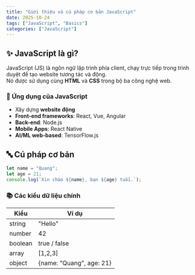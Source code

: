 ```yaml
---
title: "Giới thiệu và cú pháp cơ bản JavaScript"
date: 2025-10-24
tags: ["JavaScript", "Basics"]
categories: ["JavaScript"]
---
```


## ✨ JavaScript là gì?
JavaScript (JS) là ngôn ngữ lập trình phía client, chạy trực tiếp trong trình duyệt để tạo website tương tác và động.  
Nó được sử dụng cùng **HTML** và **CSS** trong bộ ba công nghệ web.

### 🚀 Ứng dụng của JavaScript
- Xây dựng **website động**
- **Front-end frameworks**: React, Vue, Angular
- **Back-end**: Node.js
- **Mobile Apps**: React Native
- **AI/ML web-based**: TensorFlow.js

## 🔤 Cú pháp cơ bản
```javascript
let name = "Quang";
let age = 21;
console.log(`Xin chào ${name}, bạn ${age} tuổi.`);
```

### 📚 Các kiểu dữ liệu chính
| Kiểu | Ví dụ |
|------|--------|
| string | "Hello" |
| number | 42 |
| boolean | true / false |
| array | [1,2,3] |
| object | {name: "Quang", age: 21} |
